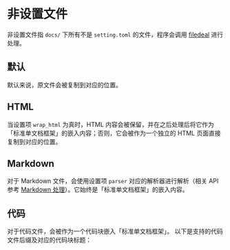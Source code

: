 # 非设置文件
非设置文件指 `docs/` 下所有不是 `setting.toml` 的文件，程序会调用 [filedeal](api.md#单文件生成) 进行处理。

## 默认
默认来说，原文件会被复制到对应的位置。

## HTML
当设置项 `wrap_html` 为真时，HTML 内容会被保留，并在之后处理后将它作为「标准单文档框架」的嵌入内容；否则，它会被作为一个独立的 HTML 页面直接复制到对应的位置。

## Markdown
对于 Markdown 文件，会使用设置项 `parser` 对应的解析器进行解析（相关 API 参考 [Markdown 处理](api.md#markdown-处理)）。它始终是「标准单文档框架」的嵌入内容。

## 代码
对于代码文件，会被作为一个代码块嵌入「标准单文档框架」。
以下是支持的代码文件后缀及对应的代码块标题：
